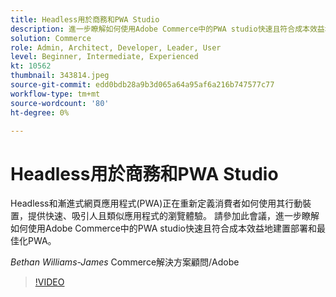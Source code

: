 ```yaml
---
title: Headless用於商務和PWA Studio
description: 進一步瞭解如何使用Adobe Commerce中的PWA studio快速且符合成本效益地建置部署和最佳化PWA
solution: Commerce
role: Admin, Architect, Developer, Leader, User
level: Beginner, Intermediate, Experienced
kt: 10562
thumbnail: 343814.jpeg
source-git-commit: edd0bdb28a9b3d065a64a95af6a216b747577c77
workflow-type: tm+mt
source-wordcount: '80'
ht-degree: 0%

---
```


# Headless用於商務和PWA Studio

Headless和漸進式網頁應用程式(PWA)正在重新定義消費者如何使用其行動裝置，提供快速、吸引人且類似應用程式的瀏覽體驗。 請參加此會議，進一步瞭解如何使用Adobe Commerce中的PWA studio快速且符合成本效益地建置部署和最佳化PWA。

*Bethan Williams-James* Commerce解決方案顧問/Adobe

>[!VIDEO](https://video.tv.adobe.com/v/343814/?quality=12&learn=on)
